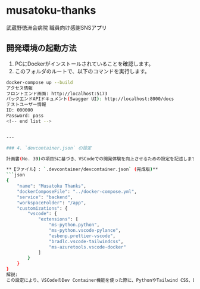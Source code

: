 # musatoku-thanks

武蔵野徳洲会病院 職員向け感謝SNSアプリ

## 開発環境の起動方法

1.  PCにDockerがインストールされていることを確認します。
2.  このフォルダのルートで、以下のコマンドを実行します。

```bash
docker-compose up --build
アクセス情報
フロントエンド画面: http://localhost:5173
バックエンドAPIドキュメント(Swagger UI): http://localhost:8000/docs
テストユーザー情報
ID: 000000
Password: pass
<!-- end list -->


---

### 4. `devcontainer.json` の設定

計画書(No. 39)の項目5に基づき、VSCodeでの開発体験を向上させるための設定を記述します。

**【ファイル】: `.devcontainer/devcontainer.json` (完成版)**
```json
{
	"name": "Musatoku Thanks",
	"dockerComposeFile": "../docker-compose.yml",
	"service": "backend",
	"workspaceFolder": "/app",
	"customizations": {
		"vscode": {
			"extensions": [
				"ms-python.python",
				"ms-python.vscode-pylance",
				"esbenp.prettier-vscode",
				"bradlc.vscode-tailwindcss",
				"ms-azuretools.vscode-docker"
			]
		}
	}
}
解説:
この設定により、VSCodeのDev Container機能を使った際に、PythonやTailwind CSS、Dockerの便利な拡張機能が自動でインストールされるようになります。